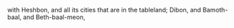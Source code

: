with Heshbon, and all its cities that are in the tableland; Dibon, and Bamoth-baal, and Beth-baal-meon,
